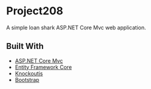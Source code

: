 # Project208
A simple loan shark ASP.NET Core Mvc web application.

## Built With
* [ASP.NET Core Mvc](https://github.com/aspnet/Mvc)
* [Entity Framework Core](https://github.com/aspnet/EntityFrameworkCore)
* [Knockoutjs](https://github.com/knockout/knockout)
* [Bootstrap](https://github.com/twbs/bootstrap)
